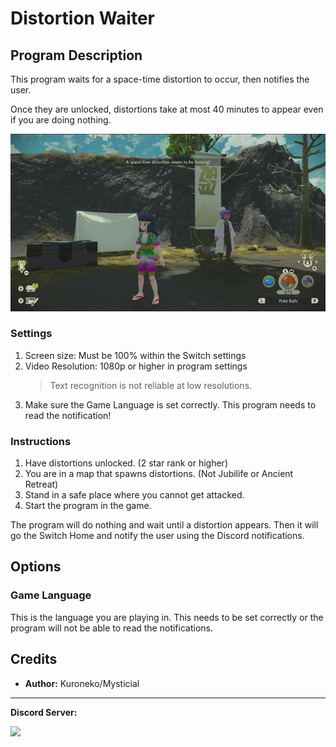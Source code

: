 # Distortion Waiter

## Program Description

This program waits for a space-time distortion to occur, then notifies the user.

Once they are unlocked, distortions take at most 40 minutes to appear even if you are doing nothing.

<img src="images/DistortionWaiter-0.jpg">

### Settings

1. Screen size: Must be 100% within the Switch settings
2. Video Resolution: 1080p or higher in program settings
   > Text recognition is not reliable at low resolutions.
3. Make sure the Game Language is set correctly. This program needs to read the notification!

### Instructions

1. Have distortions unlocked. (2 star rank or higher)
2. You are in a map that spawns distortions. (Not Jubilife or Ancient Retreat)
3. Stand in a safe place where you cannot get attacked.
4. Start the program in the game.

The program will do nothing and wait until a distortion appears. Then it will go the Switch Home and notify the user using the Discord notifications.


## Options

### Game Language

This is the language you are playing in. This needs to be set correctly or the program will not be able to read the notifications.


## Credits

- **Author:** Kuroneko/Mysticial


<hr>

**Discord Server:** 

[<img src="https://canary.discordapp.com/api/guilds/695809740428673034/widget.png?style=banner2">](https://discord.gg/cQ4gWxN)
